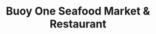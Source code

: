 ---
title: "Buoy One Seafood Market & Restaurant"
url: /riverhead/buoy-one-seafood-market-und-restaurant/
shop: Fisch
---